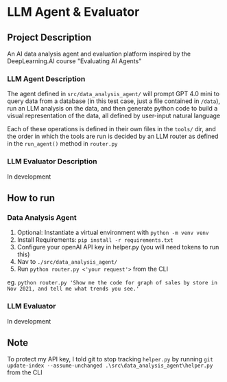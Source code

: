 # LLM Agent & Evaluator 

## Project Description
An AI data analysis agent and evaluation platform inspired by the DeepLearning.AI course "Evaluating AI Agents"

### LLM Agent Description
The agent defined in `src/data_analysis_agent/` will prompt GPT 4.0 mini to query data from a database (in this test case, just a file contained in `/data`), run an LLM analysis on the data, and then generate python code to build a visual representation of the data, all defined by user-input natural language

Each of these operations is defined in their own files in the `tools/` dir, and the order in which the tools are run is decided by an LLM router as defined in the `run_agent()` method in `router.py`

### LLM Evaluator Description
In development

## How to run 
### Data Analysis Agent
 1) Optional: Instantiate a virtual environment with `python -m venv venv`
 2) Install Requirements: `pip install -r requirements.txt`
 3) Configure your openAI API key in helper.py (you will need tokens to run this)
 3) Nav to `./src/data_analysis_agent/`
 4) Run `python router.py <'your request'>` from the CLI

 eg. `python router.py 'Show me the code for graph of sales by store in Nov 2021, and tell me what trends you see.'`

### LLM Evaluator
In development

## Note
To protect my API key, I told git to stop tracking `helper.py` by running `git update-index --assume-unchanged .\src\data_analysis_agent\helper.py` from the CLI